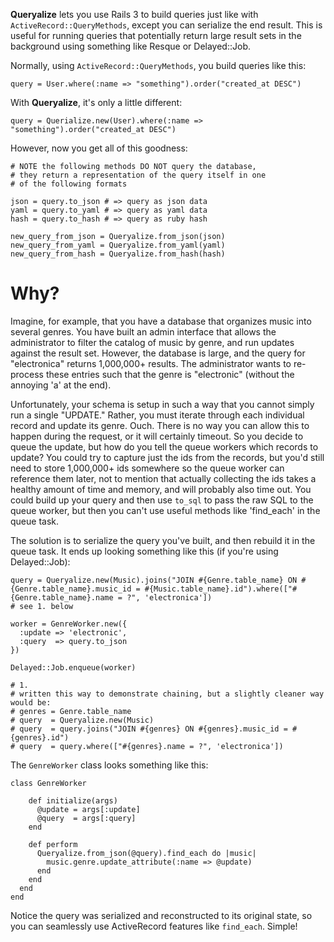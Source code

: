 **Queryalize** lets you use Rails 3 to build queries just like with `ActiveRecord::QueryMethods`,
except you can serialize the end result. This is useful for running queries that potentially
return large result sets in the background using something like Resque or Delayed::Job.

Normally, using `ActiveRecord::QueryMethods`, you build queries like this:

    query = User.where(:name => "something").order("created_at DESC")
    
With **Queryalize**, it's only a little different:

    query = Querialize.new(User).where(:name => "something").order("created_at DESC")

However, now you get all of this goodness:

    # NOTE the following methods DO NOT query the database,
    # they return a representation of the query itself in one 
    # of the following formats

    json = query.to_json # => query as json data
    yaml = query.to_yaml # => query as yaml data
    hash = query.to_hash # => query as ruby hash
    
    new_query_from_json = Queryalize.from_json(json)
    new_query_from_yaml = Queryalize.from_yaml(yaml)
    new_query_from_hash = Queryalize.from_hash(hash)

# Why?

Imagine, for example, that you have a database that organizes music into several genres. 
You have built an admin interface that allows the administrator to filter the catalog of 
music by genre, and run updates against the result set. However, the database is large, 
and the query for "electronica" returns 1,000,000+ results. The administrator wants to 
re-process these entries such that the genre is "electronic" (without the annoying 'a' 
at the end). 

Unfortunately, your schema is setup in such a way that you cannot simply run a single 
"UPDATE." Rather, you must iterate through each individual record and update its genre. 
Ouch. There is no way you can allow this to happen during the request, or it will certainly 
timeout. So you decide to queue the update, but how do you tell the queue workers which 
records to update? You could try to capture just the ids from the records, but you'd still 
need to store 1,000,000+ ids somewhere so the queue worker can reference them later, not to 
mention that actually collecting the ids takes a healthy amount of time and memory, and 
will probably also time out. You could build up your query and then use `to_sql` to pass 
the raw SQL to the queue worker, but then you can't use useful methods like 'find_each' in 
the queue task. 

The solution is to serialize the query you've built, and then rebuild it in the queue task. 
It ends up looking something like this (if you're using Delayed::Job):
    
    query = Queryalize.new(Music).joins("JOIN #{Genre.table_name} ON #{Genre.table_name}.music_id = #{Music.table_name}.id").where(["#{Genre.table_name}.name = ?", 'electronica'])
    # see 1. below
    
    worker = GenreWorker.new({
      :update => 'electronic',
      :query  => query.to_json
    })
    
    Delayed::Job.enqueue(worker)
    
    # 1.
    # written this way to demonstrate chaining, but a slightly cleaner way would be:
    # genres = Genre.table_name
    # query  = Queryalize.new(Music)
    # query  = query.joins("JOIN #{genres} ON #{genres}.music_id = #{genres}.id")
    # query  = query.where(["#{genres}.name = ?", 'electronica'])
    
The `GenreWorker` class looks something like this:

    class GenreWorker
    
        def initialize(args)
          @update = args[:update]
          @query  = args[:query]
        end
        
        def perform
          Queryalize.from_json(@query).find_each do |music|
            music.genre.update_attribute(:name => @update)
          end
        end
      end
    end
    
Notice the query was serialized and reconstructed to its original state, so you
can seamlessly use ActiveRecord features like `find_each`. Simple!